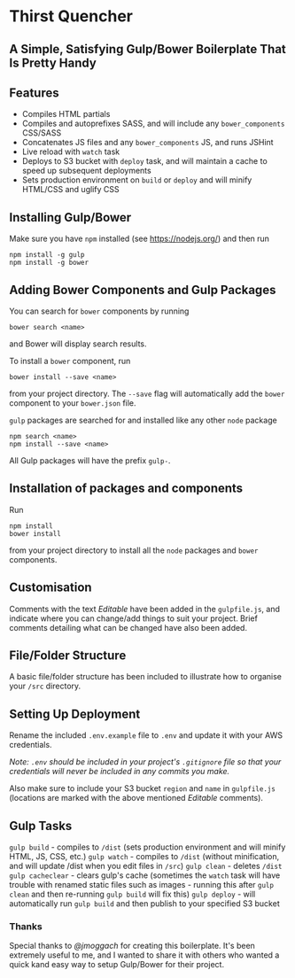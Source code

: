 # Thirst Quencher
## A Simple, Satisfying Gulp/Bower Boilerplate That Is Pretty Handy

## Features
* Compiles HTML partials
* Compiles and autoprefixes SASS, and will include any `bower_components` CSS/SASS
* Concatenates JS files and any `bower_components` JS, and runs JSHint
* Live reload with `watch` task
* Deploys to S3 bucket with `deploy` task, and will maintain a cache to speed up subsequent deployments
* Sets production environment on `build` or `deploy` and will minify HTML/CSS and uglify CSS

## Installing Gulp/Bower

Make sure you have `npm` installed (see https://nodejs.org/) and then run

	npm install -g gulp
	npm install -g bower

## Adding Bower Components and Gulp Packages

You can search for `bower` components by running

	bower search <name>

and Bower will display search results.

To install a `bower` component, run

	bower install --save <name>

from your project directory. The `--save` flag will automatically add the `bower` component to your `bower.json` file.

`gulp` packages are searched for and installed like any other `node` package

	npm search <name>
	npm install --save <name>

All Gulp packages will have the prefix `gulp-`.

## Installation of packages and components

Run

	npm install
	bower install

from your project directory to install all the `node` packages and `bower` components.

## Customisation

Comments with the text *Editable* have been added in the `gulpfile.js`, and indicate where you can change/add things to suit your project. Brief comments detailing what can be changed have also been added.

## File/Folder Structure

A basic file/folder structure has been included to illustrate how to organise your `/src` directory.

## Setting Up Deployment

Rename the included `.env.example` file to `.env` and update it with your AWS credentials.

*Note: `.env` should be included in your project's `.gitignore` file so that your credentials will never be included in any commits you make.*

Also make sure to include your S3 bucket `region` and `name` in `gulpfile.js` (locations are marked with the above mentioned *Editable* comments).

## Gulp Tasks

`gulp build` - compiles to `/dist` (sets production environment and will minify HTML, JS, CSS, etc.)
`gulp watch` - compiles to `/dist` (without minification, and will update /dist when you edit files in `/src`)
`gulp clean` - deletes `/dist`
`gulp cacheclear` - clears gulp's cache (sometimes the `watch` task will have trouble with renamed static files such as images - running this after `gulp clean` and then re-running `gulp build` will fix this)
`gulp deploy` - will automatically run `gulp build` and then publish to your specified S3 bucket

### Thanks

Special thanks to *@jmoggach* for creating this boilerplate. It's been extremely useful to me, and I wanted to share it with others who wanted a quick kand easy way to setup Gulp/Bower for their project.